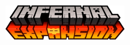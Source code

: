<h1 align="center">
	<img src="./resources/Infernal_Expansion_Logo.png" width="75%" alt="Infernal Expansion">
</h1>
